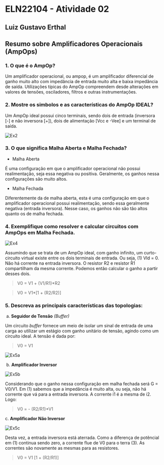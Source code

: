 # ELN22104 - Atividade 02

## Luiz Gustavo Erthal

## Resumo sobre Amplificadores Operacionais (AmpOps)

### 1. O que é o AmpOp?

Um amplificador operacional, ou ampop, é um amplificador diferencial de ganho muito alto com impedância de entrada muito alta e baixa impedância de saída. Utilizações típicas do AmpOp compreendem desde alterações em valores de tensões, osciladores, filtros e outras instrumentações.

### 2. Mostre os simbolos e as características do AmpOp IDEAL?

Um AmpOp ideal possui cinco terminais, sendo dois de entrada (inversora [-] e não inversora [+]), dois de alimentação [Vcc e -Vee] e um terminal de saída.

![Ex2](https://github.com/LGErthal/ELN22104_2020_2/blob/prof-lohmann-Alunos_01/Luiz%20Gustavo%20Erthal/Images/Atividade%202%20-%20Ex2.png)

### 3. O que significa Malha Aberta e Malha Fechada?

- Malha Aberta

É uma configuração em que o amplificador operacional não possui realimentação, seja essa negativa ou positiva. Geralmente, os ganhos nessa configurações são muito altos.

-  Malha Fechada

Diferentemente da de malha aberta, esta é uma configuração em que o amplificador operacional possui realimentação, sendo essa geralmente negativa (entrada inversora). Nesse caso, os ganhos não são tão altos quanto os de malha fechada.

### 4. Exemplifique como resolver e calcular circuitos com AmpOps em Malha Fechada.

![Ex4](https://github.com/LGErthal/ELN22104_2020_2/blob/prof-lohmann-Alunos_01/Luiz%20Gustavo%20Erthal/Images/Atividade%202%20-%20Ex4.png)

Assumindo que se trata de um AmpOp ideal, com ganho infinito, um curto-circuito virtual existe entre os dois terminais de entrada. 
Ou seja, (1) Vld = 0. Não há corrente na entrada inversora. O resistor R2 e resistor R1 compartilham da mesma corrente. Podemos então calcular o ganho a partir desses dois.

> V0 = V1 + (V1/R1)*R2

> V0 = V1*[1 + (R2/R2)]

### 5. Descreva as principais características das topologias:

​	a. **Seguidor de Tensão** _(Buffer)_

Um circuito _buffer_ fornece um meio de isolar um sinal de entrada de uma carga ao utilizar um estágio com ganho unitário de tensão, agindo como um circuito ideal. A tensão é dada por:

> V0 = V1

![Ex5a](https://github.com/LGErthal/ELN22104_2020_2/blob/prof-lohmann-Alunos_01/Luiz%20Gustavo%20Erthal/Images/Atividade%202%20-%20Ex5a.png)

​	b. **Amplificador Inversor**

![Ex5b](https://github.com/LGErthal/ELN22104_2020_2/blob/prof-lohmann-Alunos_01/Luiz%20Gustavo%20Erthal/Images/Atividade%2002%20-%20Ex5b.png)


Considerando que o ganho nessa configuração em malha fechada será G = V0/V1.
Em (1) sabemos que a impedância é muito alta, ou seja, não há corrente que vá para a entrada inversora. A corrente i1 é a mesma de i2. Logo:
> V0 = - (R2/R1)*V1


c. **Amplificador Não Inversor**

![Ex5c](https://github.com/LGErthal/ELN22104_2020_2/blob/prof-lohmann-Alunos_01/Luiz%20Gustavo%20Erthal/Images/Atividade%202%20-%20Ex5c.png)

Desta vez, a entrada inversora está aterrada. Como a diferença de potêncial em (1) continua sendo zero, a corrente flue de V0 para o terra (3). As correntes são novamente as mesmas para as resistores.
> V0 = V1 [1 + (R2/R1)]





